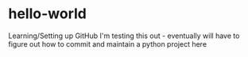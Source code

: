 # hello-world
Learning/Setting up GitHub
I'm testing this out - eventually will have to figure out how to commit and maintain a python project here

